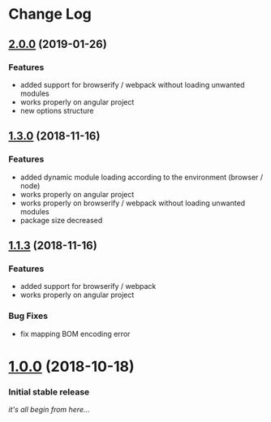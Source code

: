 # Change Log

<a name=""></a>
## [2.0.0](https://github.com/electron-userland/electron-builder/compare/v1.0.0...v2.0.0) (2019-01-26)

### Features
* added support for browserify / webpack without loading unwanted modules
* works properly on angular project
* new options structure

<a name=""></a>
## [1.3.0](https://github.com/electron-userland/electron-builder/compare/v1.1.3...v1.3.0) (2018-11-16)

### Features
* added dynamic module loading according to the environment (browser / node)
* works properly on angular project
* works properly on browserify / webpack without loading unwanted modules
* package size decreased

<a name=""></a>
## [1.1.3](https://github.com/electron-userland/electron-builder/compare/v1.0.0...v1.1.3) (2018-11-16)

### Features
* added support for browserify / webpack
* works properly on angular project

### Bug Fixes
* fix mapping BOM encoding error

<a name=""></a>
# [1.0.0](https://github.com/electron-userland/electron-builder/compare/v0.7.2...v1.0.0) (2018-10-18)

### Initial stable release
_it's all begin from here..._


